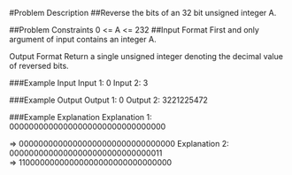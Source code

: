 #Problem Description
##Reverse the bits of an 32 bit unsigned integer A.

##Problem Constraints
0 <= A <= 232
##Input Format
First and only argument of input contains an integer A.

Output Format
Return a single unsigned integer denoting the decimal value of reversed bits.

###Example Input
Input 1:
 0
Input 2:
 3


###Example Output
Output 1:
 0
Output 2:
 3221225472


###Example Explanation
Explanation 1:
        00000000000000000000000000000000

=>      00000000000000000000000000000000
Explanation 2:
        00000000000000000000000000000011    
=>      11000000000000000000000000000000
